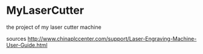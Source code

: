 # MyLaserCutter
the project of my laser cutter machine

sources 
http://www.chinaplccenter.com/support/Laser-Engraving-Machine-User-Guide.html
